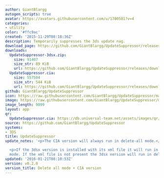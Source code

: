 ```yaml
---
author: GiantBlargg
autogen_scripts: true
avatar: https://avatars.githubusercontent.com/u/1700581?v=4
categories:
- utility
color: '#ffc9ac'
created: '2015-11-29T08:18:36Z'
description: Temporarily suppresses the 3ds update nag.
download_page: https://github.com/GiantBlargg/UpdateSuppressor/releases
downloads:
  UpdateSuppressor-3dsx.zip:
    size: 91407
    size_str: 89 KiB
    url: https://github.com/GiantBlargg/UpdateSuppressor/releases/download/v0.2.0/UpdateSuppressor-3dsx.zip
  UpdateSuppressor.cia:
    size: 557504
    size_str: 544 KiB
    url: https://github.com/GiantBlargg/UpdateSuppressor/releases/download/v0.2.0/UpdateSuppressor.cia
github: GiantBlargg/UpdateSuppressor
icon: https://raw.githubusercontent.com/GiantBlargg/UpdateSuppressor/master/icon.png
image: https://raw.githubusercontent.com/GiantBlargg/UpdateSuppressor/master/banner.png
image_length: 9099
layout: app
qr:
  UpdateSuppressor.cia: https://db.universal-team.net/assets/images/qr/updatesuppressor.cia.png
source: https://github.com/GiantBlargg/UpdateSuppressor
systems:
- 3DS
title: UpdateSuppressor
update_notes: '<p>The CIA version will always run in delete-all mode.</p>

  <p>If the 3dsx version is installed with its xml file it will run in single delete
  mode. If the xml file is not present the 3dsx version will run in delete-all mode.</p>'
updated: '2016-01-21T08:10:53Z'
version: v0.2.0
version_title: Delete all mode + CIA version
---
```

